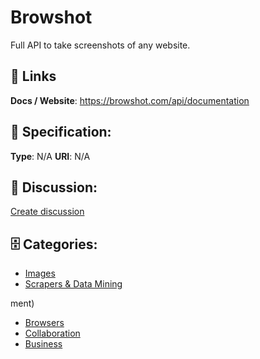 # Browshot


Full API to take screenshots of any website.

##  🔗 Links
**Docs / Website**: https://browshot.com/api/documentation

## 🧬 Specification:
**Type**: N/A
**URI**: N/A

## 💬 Discussion:
[Create discussion](https://github.com/apis-list/apis-list/discussions/new)

## 🗄️ Categories:
- [Images](https://github.com/apis-list/apis-list#images)
- [Scrapers & Data Mining](https://github.com/apis-list/apis-list#scrapers--data-mining)



ment)
- [Browsers](https://github.com/apis-list/apis-list#browsers)
- [Collaboration](https://github.com/apis-list/apis-list#collaboration)
- [Business](https://github.com/apis-list/apis-list#business)







